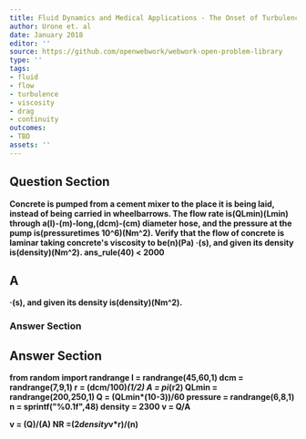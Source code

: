 ```yaml
---
title: Fluid Dynamics and Medical Applications - The Onset of Turbulence
author: Urone et. al
date: January 2018
editor: ''
source: https://github.com/openwebwork/webwork-open-problem-library
type: ''
tags:
- fluid
- flow
- turbulence
- viscosity
- drag
- continuity
outcomes:
- TBD
assets: ''
---
```


## Question Section 

<b>
Concrete is pumped from a cement mixer to the place it is being laid, instead of being
carried in wheelbarrows. The flow rate is(QLmin)(Lmin) through a(l)-(m)-long,(dcm)-(cm) diameter hose, and the pressure at the pump is(pressuretimes 10^6)(Nm^2). Verify that the flow of concrete is laminar taking concrete's viscosity to be(n)(Pa) &middot;(s), and given its density is(density)(Nm^2).
ans_rule(40) < 2000

## A
&middot;(s), and given its density is(density)(Nm^2).
### Answer Section


## Answer Section

from random import randrange
l = randrange(45,60,1)
dcm = randrange(7,9,1)
r = (dcm/100)*(1/2)
A = pi*(r**2)
QLmin = randrange(200,250,1)
Q = (QLmin*(10**-3))/60
pressure = randrange(6,8,1)
n = sprintf("%0.1f",48)
density = 2300
v = Q/A

v = (Q)/(A)
NR =(2*density*v*r)/(n)